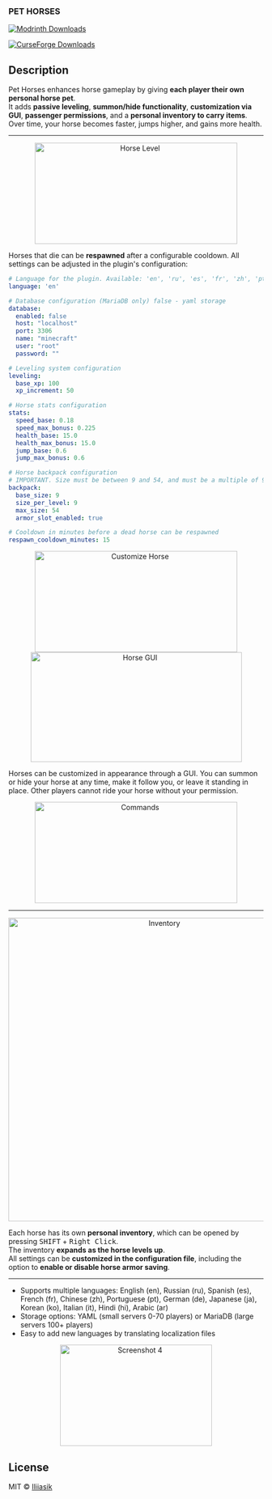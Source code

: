 <h3>
  PET HORSES
</h3>


[![Modrinth Downloads][modrinth-downloads-shield]][modrinth-downloads-url]

[modrinth-downloads-shield]: https://img.shields.io/modrinth/dt/pet-horses?color=green&style=for-the-badge&logo=modrinth
[modrinth-downloads-url]: https://modrinth.com/plugin/pet-horses

[![CurseForge Downloads][curseforge-downloads-shield]][curseforge-downloads-url]

[curseforge-downloads-shield]: https://cf.way2muchnoise.eu/full_1347084_downloads.svg
[curseforge-downloads-url]: https://www.curseforge.com/minecraft/bukkit-plugins/pet-horses

## Description

Pet Horses enhances horse gameplay by giving **each player their own personal horse pet**.  
It adds **passive leveling**, **summon/hide functionality**, **customization via GUI**, **passenger permissions**, and a **personal inventory to carry items**.  
Over time, your horse becomes faster, jumps higher, and gains more health.


---

<p align="center">
  <img src="https://github.com/user-attachments/assets/10266d22-d672-45f7-a5fc-9ed59a512f14" width="400" height="200" alt="Horse Level">
</p>


Horses that die can be **respawned** after a configurable cooldown. All settings can be adjusted in the plugin's configuration:

```yaml
# Language for the plugin. Available: 'en', 'ru', 'es', 'fr', 'zh', 'pt', 'de', 'ja', 'ko', 'it'
language: 'en'

# Database configuration (MariaDB only) false - yaml storage
database:
  enabled: false
  host: "localhost"
  port: 3306
  name: "minecraft"
  user: "root"
  password: ""

# Leveling system configuration
leveling:
  base_xp: 100
  xp_increment: 50

# Horse stats configuration
stats:
  speed_base: 0.18
  speed_max_bonus: 0.225
  health_base: 15.0
  health_max_bonus: 15.0
  jump_base: 0.6
  jump_max_bonus: 0.6

# Horse backpack configuration
# IMPORTANT. Size must be between 9 and 54, and must be a multiple of 9
backpack:
  base_size: 9
  size_per_level: 9
  max_size: 54
  armor_slot_enabled: true

# Cooldown in minutes before a dead horse can be respawned
respawn_cooldown_minutes: 15
```

<p align="center">
  <img src="https://github.com/user-attachments/assets/6209fd9c-4c8c-4054-81bd-13d4089fc516" width="400" height="200" alt="Customize Horse">
  <img src="https://github.com/user-attachments/assets/e78bb678-6543-4ff5-8a22-25d8eef61dd3" width="417" height="217" alt="Horse GUI">
</p>


Horses can be customized in appearance through a GUI. You can summon or hide your horse at any time, make it follow you, or leave it standing in place. Other players cannot ride your horse without your permission.

<p align="center">
  <img src="https://github.com/user-attachments/assets/f8a24ea0-2c50-4bf1-9609-c7d2bb6c91f3" width="400" height="200" alt="Commands">
</p>

---

<p align="center">
<img width="600" alt="Inventory" src="https://github.com/user-attachments/assets/7c5255c6-ad0d-4b35-9ad8-5632ddffdbe0" />
</p>


Each horse has its own **personal inventory**, which can be opened by pressing <kbd>SHIFT</kbd> + <kbd>Right Click</kbd>.  
The inventory **expands as the horse levels up**.  
All settings can be **customized in the configuration file**, including the option to **enable or disable horse armor saving**.

---

- Supports multiple languages: English (en), Russian (ru), Spanish (es), French (fr), Chinese (zh), Portuguese (pt), German (de), Japanese (ja), Korean (ko), Italian (it), Hindi (hi), Arabic (ar)
- Storage options: YAML (small servers 0-70 players) or MariaDB (large servers 100+ players)
- Easy to add new languages by translating localization files

<p align="center">
<img width="300" height="200" alt="Screenshot 4" src="https://github.com/user-attachments/assets/7e57fccb-b185-4d3b-802d-ad1cc030bea3" />
</p>

## License

MIT © [Iliiasik](https://github.com/Iliiasik)
